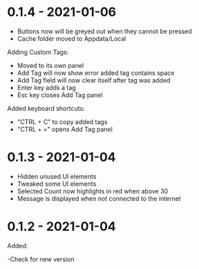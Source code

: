 # 0.1.4 - 2021-01-06

- Buttons now will be greyed out when they cannot be pressed
- Cache folder moved to Appdata/Local

Adding Custom Tags:
- Moved to its own panel
- Add Tag will now show error added tag contains space
- Add Tag field will now clear itself after tag was added
- Enter key adds a tag
- Esc key closes Add Tag panel

Added keyboard shortcuts:
- "CTRL + C" to copy added tags
- "CTRL + =" opens Add Tag panel


# 0.1.3 - 2021-01-04

- Hidden unused UI elements
- Tweaked some UI elements
- Selected Count now highlights in red when above 30
- Message is displayed when not connected to the internet

# 0.1.2 - 2021-01-04

Added:

-Check for new version
